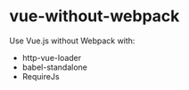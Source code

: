 # vue-without-webpack
Use Vue.js without Webpack with:
* http-vue-loader
* babel-standalone
* RequireJs


